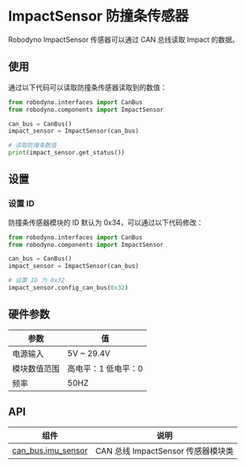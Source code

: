 # ImpactSensor 防撞条传感器

Robodyno ImpactSensor 传感器可以通过 CAN 总线读取 Impact 的数据。

## 使用

通过以下代码可以读取防撞条传感器读取到的数值：

```python
from robodyno.interfaces import CanBus
from robodyno.components import ImpactSensor

can_bus = CanBus()
impact_sensor = ImpactSensor(can_bus)

# 读取防撞条数值
print(impact_sensor.get_status())
```

## 设置

### 设置 ID

防撞条传感器模块的 ID 默认为 0x34，可以通过以下代码修改：

```python
from robodyno.interfaces import CanBus
from robodyno.components import ImpactSensor

can_bus = CanBus()
impact_sensor = ImpactSensor(can_bus)

# 设置 ID 为 0x32
impact_sensor.config_can_bus(0x32)
```


## 硬件参数

| 参数       | 值                         |
| ---------- | -------------------------- |
| 电源输入    | 5V ~ 29.4V                 |
| 模块数值范围 | 高电平：1  低电平：0          |
| 频率        | 50HZ                      |

## API

| 组件                                                                    | 说明                      |
| ----------------------------------------------------------------------- | ------------------------- |
| [can_bus.imu_sensor](../../../references/components/can_bus/impact_sensor) | CAN 总线 ImpactSensor 传感器模块类 |
